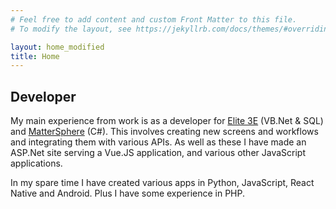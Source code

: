```yaml
---
# Feel free to add content and custom Front Matter to this file.
# To modify the layout, see https://jekyllrb.com/docs/themes/#overriding-theme-defaults

layout: home_modified
title: Home
---
```


## Developer

My main experience from work is as a developer for [Elite 3E](https://www.elite.com/3e/) (VB.Net & SQL) and [MatterSphere](https://www.elite.com/3e/matter-management/) (C#). This involves creating new screens and workflows and integrating them with various APIs. As well as these I have made an ASP.Net site serving a Vue.JS application, and various other JavaScript applications.

In my spare time I have created various apps in Python, JavaScript, React Native and Android. Plus I have some experience in PHP.
